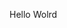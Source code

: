 Hello Wolrd














































































































































































































































































































































































































































































































































































































































































































































































































